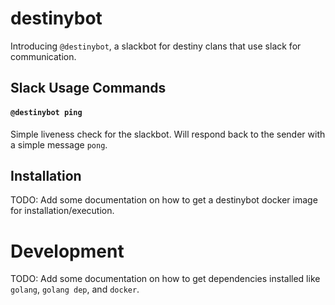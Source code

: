 # destinybot

Introducing `@destinybot`, a slackbot for destiny clans that use slack for communication.

## Slack Usage Commands

#### `@destinybot ping`

Simple liveness check for the slackbot. Will respond back to the sender with a simple message `pong`.

## Installation

TODO: Add some documentation on how to get a destinybot docker image for installation/execution.

# Development

TODO: Add some documentation on how to get dependencies installed like `golang`, `golang dep`, and `docker`.
